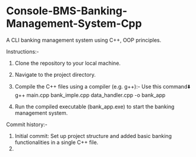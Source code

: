 # Console-BMS-Banking-Management-System-Cpp
A CLI banking management system using C++, OOP principles.

Instructions:- 
1. Clone the repository to your local machine.
2. Navigate to the project directory.
3. Compile the C++ files using a compiler (e.g. g++):-
   Use this command⬇️
   g++ main.cpp bank_imple.cpp data_handler.cpp -o bank_app
   
4. Run the compiled executable (bank_app.exe) to start the banking management system.

Commit history:-
1. Initial commit: Set up project structure and added basic banking functionalities in a single C++ file.
2. 

